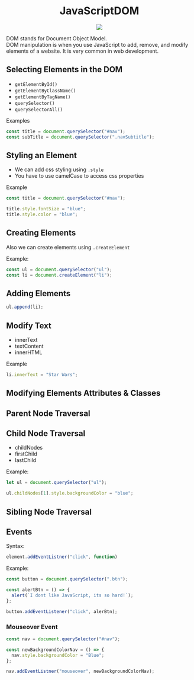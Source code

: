 <h1 align="center"> JavaScriptDOM </h1>

<p align="center">
<img src="https://miro.medium.com/max/461/1*XKhoU3EZcH9CrUfD5iztCw.png">
</p>

DOM stands for Document Object Model.  
DOM manipulation is when you use JavaScript to add, remove, and modify elements of a website. It is very common in web development.

## Selecting Elements in the DOM

- `getElementById()`
- `getElementByClassName()`
- `getElementByTagName()`
- `querySelector()`
- `querySelectorAll()`

Examples

```js
const title = document.querySelector("#nav");
const subTitle = document.querySelector(".navSubtitle");
```

## Styling an Element

- We can add css styling using `.style`
- You have to use camelCase to access css properties

Example

```js
const title = document.querySelector("#nav");

title.style.fontSize = "blue";
title.style.color = "blue";
```

## Creating Elements

Also we can create elements using `.createElement`

Example:

```js
const ul = document.querySelector("ul");
const li = document.createElement("li");
```

## Adding Elements

```js
ul.append(li);
```

## Modify Text

- innerText
- textContent
- innerHTML

Example

```js
li.innerText = "Star Wars";
```

## Modifying Elements Attributes & Classes

## Parent Node Traversal

## Child Node Traversal

- childNodes
- firstChild
- lastChild

Example:

```js
let ul = document.querySelector("ul");

ul.childNodes[1].style.backgroundColor = "blue";
```

## Sibling Node Traversal

## Events

Syntax:

```js
element.addEventListner("click", function)
```

Example:

```js
const button = document.querySelector(".btn");

const alertBtn = () => {
  alert(`I dont like JavaScript, its so hard!`);
};

button.addEventListener("click", alerBtn);
```

### Mouseover Event

```js
const nav = document.querySelector("#nav");

const newBackgroundColorNav = () => {
  nav.style.backgroundColor = "Blue";
};

nav.addEventListner("mouseover", newBackgroundColorNav);
```
